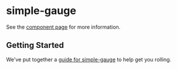 # simple-gauge

See the [component page](http://mhoffmeyerDC.github.io/simple-gauge) for more information.

## Getting Started

We've put together a [guide for simple-gauge](http://www.polymer-project.org/docs/start/reusableelements.html) to help get you rolling.
